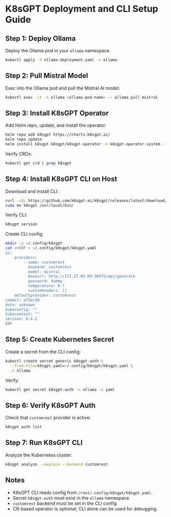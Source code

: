 # K8sGPT Deployment and CLI Setup Guide

## Step 1: Deploy Ollama
Deploy the Ollama pod in your `ollama` namespace.
```bash
kubectl apply -f ollama-deployment.yaml -n ollama
```

## Step 2: Pull Mistral Model
Exec into the Ollama pod and pull the Mistral AI model:
```bash
kubectl exec -it -n ollama <ollama-pod-name> -- ollama pull mistral
```

## Step 3: Install K8sGPT Operator
Add Helm repo, update, and install the operator:
```bash
helm repo add k8sgpt https://charts.k8sgpt.ai/
helm repo update
helm install k8sgpt k8sgpt/k8sgpt-operator -n k8sgpt-operator-system --create-namespace
```
Verify CRDs:
```bash
kubectl get crd | grep k8sgpt
```

## Step 4: Install K8sGPT CLI on Host
Download and install CLI:
```bash
curl -sSL https://github.com/k8sgpt-ai/k8sgpt/releases/latest/download/k8sgpt_linux_amd64.tar.gz | tar -xz
sudo mv k8sgpt /usr/local/bin/
```
Verify CLI:
```bash
k8sgpt version
```
Create CLI config:
```bash
mkdir -p ~/.config/k8sgpt
cat <<EOF > ~/.config/k8sgpt/k8sgpt.yaml
ai:
    providers:
        - name: customrest
          backend: customrest
          model: mistral
          baseurl: http://172.27.65.69:30475/api/generate
          password: dummy
          temperature: 0.7
          customheaders: []
    defaultprovider: customrest
commit: a75ec50
date: unknown
kubeconfig: ""
kubecontext: ""
version: 0.4.2
EOF
```

## Step 5: Create Kubernetes Secret
Create a secret from the CLI config:
```bash
kubectl create secret generic k8sgpt-auth \
  --from-file=k8sgpt.yaml=~/.config/k8sgpt/k8sgpt.yaml \
  -n ollama
```
Verify:
```bash
kubectl get secret k8sgpt-auth -n ollama -o yaml
```

## Step 6: Verify K8sGPT Auth
Check that `customrest` provider is active:
```bash
k8sgpt auth list
```

## Step 7: Run K8sGPT CLI
Analyze the Kubernetes cluster:
```bash
k8sgpt analyze --explain --backend customrest
```

## Notes
- K8sGPT CLI reads config from `/root/.config/k8sgpt/k8sgpt.yaml`.
- Secret `k8sgpt-auth` must exist in the `ollama` namespace.
- `customrest` backend must be set in the CLI config.
- CR-based operator is optional; CLI alone can be used for debugging.


